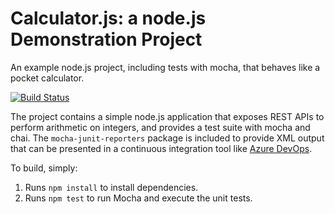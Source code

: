 Calculator.js: a node.js Demonstration Project
==============================================
An example node.js project, including tests with mocha, that behaves like
a pocket calculator.

[![Build Status](https://swarncode.visualstudio.com/Integrating%20External%20Source%20Control%20with%20Azure%20Pipelines/_apis/build/status%2Futkarsh2020.calculator?branchName=master)](https://swarncode.visualstudio.com/Integrating%20External%20Source%20Control%20with%20Azure%20Pipelines/_build/latest?definitionId=5&branchName=master)

The project contains a simple node.js application that exposes REST APIs
to perform arithmetic on integers, and provides a test suite with mocha
and chai.  The `mocha-junit-reporters` package is included to provide XML
output that can be presented in a continuous integration tool like
[Azure DevOps](https://azure.com/devops).

To build, simply:

1. Runs `npm install` to install dependencies.
2. Runs `npm test` to run Mocha and execute the unit tests.

